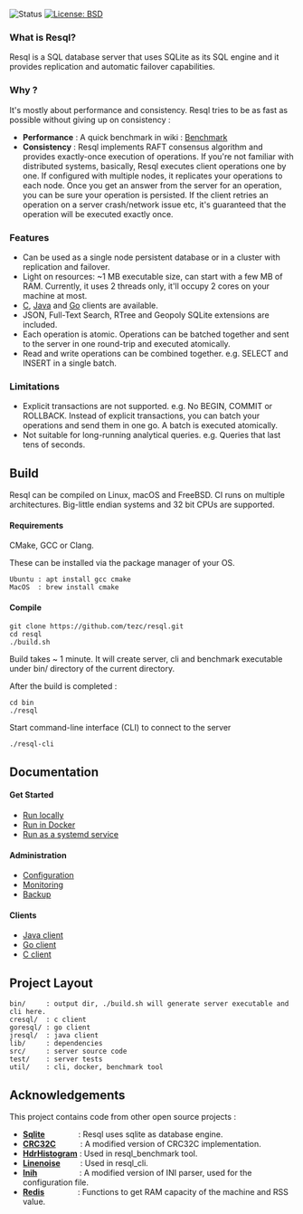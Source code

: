 ![Status](https://img.shields.io/badge/status-beta-blue)
[![License: BSD](https://img.shields.io/badge/License-BSD-blue.svg)](https://opensource.org/licenses/BSD-3-Clause)

### What is Resql?

Resql is a SQL database server that uses SQLite as its SQL engine and it provides replication and automatic failover capabilities. 

### Why ?

It's mostly about performance and consistency. Resql tries to be as fast as possible without giving up on consistency :

- **Performance** : A quick benchmark in wiki : [Benchmark](https://github.com/tezc/resql/wiki/Benchmark)
- **Consistency** : Resql implements RAFT consensus algorithm and provides exactly-once execution of operations. If you're not familiar with distributed systems, basically, Resql executes client operations one by one. If configured with multiple nodes, it replicates your operations to each node. Once you get an answer from the server for an operation, you can be sure your operation is persisted. If the client retries an operation on a server crash/network issue etc, it's guaranteed that the operation will be executed exactly once. 

### Features
* Can be used as a single node persistent database or in a cluster with replication and failover.
* Light on resources: ~1 MB executable size, can start with a few MB of RAM. Currently, it uses 2 threads only, it'll occupy 2 cores on your machine at most.
* [C](https://github.com/tezc/resql/wiki/C-Client), [Java](https://github.com/tezc/resql/wiki/Java-Client) and [Go](https://github.com/tezc/resql/wiki/Go-Client) clients are available.
* JSON, Full-Text Search, RTree and Geopoly SQLite extensions are included.
* Each operation is atomic. Operations can be batched together and sent to the server in one round-trip and executed atomically.
* Read and write operations can be combined together. e.g. SELECT and INSERT in a single batch.

### Limitations
* Explicit transactions are not supported. e.g. No BEGIN, COMMIT or ROLLBACK. Instead of explicit transactions, you can batch your operations and send them in one go. A batch is executed atomically.
* Not suitable for long-running analytical queries. e.g. Queries that last tens of seconds.

## Build

Resql can be compiled on Linux, macOS and FreeBSD. CI runs on multiple architectures. Big-little endian systems and 32 bit CPUs are supported.


#### Requirements
CMake, GCC or Clang.

These can be installed via the package manager of your OS.  
```
Ubuntu : apt install gcc cmake  
MacOS  : brew install cmake
```
#### Compile
```
git clone https://github.com/tezc/resql.git
cd resql
./build.sh
```
Build takes ~ 1 minute. It will create server, cli and benchmark executable under bin/ directory of the current directory.

After the build is completed : 
```
cd bin
./resql
```
Start command-line interface (CLI) to connect to the server
```
./resql-cli
```

## Documentation

#### Get Started
  - [Run locally](https://github.com/tezc/resql/wiki/Run-locally)
  - [Run in Docker](https://github.com/tezc/resql/wiki/Run-in-Docker) 
  - [Run as a systemd service](https://github.com/tezc/resql/wiki/Run-as-a-systemd-service)
#### Administration
  - [Configuration](https://github.com/tezc/resql/wiki/Configuration)
  - [Monitoring](https://github.com/tezc/resql/wiki/Monitoring)
  - [Backup](https://github.com/tezc/resql/wiki/Backup)
#### Clients
  - [Java client](https://github.com/tezc/resql/wiki/Java-Client)
  - [Go client](https://github.com/tezc/resql/wiki/Go-Client)
  - [C client](https://github.com/tezc/resql/wiki/C-Client)


## Project Layout 
```
bin/     : output dir, ./build.sh will generate server executable and cli here.  
cresql/  : c client
goresql/ : go client
jresql/  : java client
lib/     : dependencies
src/     : server source code  
test/    : server tests
util/    : cli, docker, benchmark tool
```

## Acknowledgements

This project contains code from other open source projects :

* **[Sqlite](http://sqlite.org/)** &nbsp; &nbsp; &nbsp; &nbsp; &nbsp; &nbsp; &nbsp; : Resql uses sqlite as database engine.
* **[CRC32C](https://github.com/madler/brotli/blob/master/crc32c.c)** &nbsp; &nbsp; &nbsp; &nbsp; &nbsp; : A modified version of CRC32C implementation.
* **[HdrHistogram](https://github.com/HdrHistogram/HdrHistogram_c)** : Used in resql_benchmark tool.
* **[Linenoise](https://github.com/antirez/linenoise)** &nbsp; &nbsp; &nbsp; &nbsp; : Used in resql_cli.
* **[Inih](https://github.com/benhoyt/inih)** &nbsp; &nbsp; &nbsp; &nbsp; &nbsp; &nbsp; &nbsp; &nbsp; &nbsp; : A modified version of INI parser, used for the configuration file.
* **[Redis](https://github.com/redis/redis/blob/unstable/src/zmalloc.c)** &nbsp; &nbsp; &nbsp; &nbsp; &nbsp; &nbsp; &nbsp; : Functions to get RAM capacity of the machine and RSS value.












